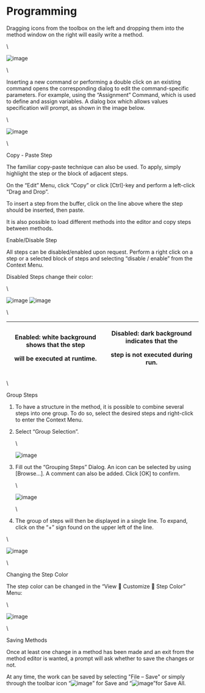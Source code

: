# Programming

Dragging icons from the toolbox on the left and dropping them into the method window on the right will easily write a method.

\


![image](../../.gitbook/assets/Image\_425.png)

\


Inserting a new command or performing a double click on an existing command opens the corresponding dialog to edit the command-specific parameters. For example, using the “Assignment” Command, which is used to define and assign variables. A dialog box which allows values specification will prompt, as shown in the image below.

\


![image](../../.gitbook/assets/Image\_426.jpg)

\


Copy - Paste Step

The familiar copy-paste technique can also be used. To apply, simply highlight the step or the block of adjacent steps.

On the “Edit” Menu, click “Copy” or click \[Ctrl]-key and perform a left-click “Drag and Drop”.

To insert a step from the buffer, click on the line above where the step should be inserted, then paste.

It is also possible to load different methods into the editor and copy steps between methods.

Enable/Disable Step

All steps can be disabled/enabled upon request. Perform a right click on a step or a selected block of steps and selecting “disable / enable” from the Context Menu.

Disabled Steps change their color:

\


![image](../../.gitbook/assets/Image\_427.jpg) ![image](../../.gitbook/assets/Image\_428.jpg)

\


| <p>Enabled: white background shows that the step</p><p>will be executed at runtime.</p> | <p>Disabled: dark background indicates that the</p><p>step is not executed during run.</p> |
| --------------------------------------------------------------------------------------- | ------------------------------------------------------------------------------------------ |

\


Group Steps

1. To have a structure in the method, it is possible to combine several steps into one group. To do so, select the desired steps and right-click to enter the Context Menu.
2.  Select “Group Selection”.

    \


    ![image](../../.gitbook/assets/Image\_429.png)
3.  Fill out the “Grouping Steps” Dialog. An icon can be selected by using \[Browse…]. A comment can also be added. Click \[OK] to confirm.

    \


    ![image](../../.gitbook/assets/Image\_430.jpg)

    \

4. The group of steps will then be displayed in a single line. To expand, click on the “+” sign found on the upper left of the line.

\


![image](../../.gitbook/assets/Image\_431.jpg)

\


Changing the Step Color

The step color can be changed in the “View  Customize  Step Color” Menu:

\


![image](../../.gitbook/assets/Image\_432.jpg)

\


Saving Methods

Once at least one change in a method has been made and an exit from the method editor is wanted, a prompt will ask whether to save the changes or not.

At any time, the work can be saved by selecting "File – Save" or simply through the toolbar icon “![image](../../.gitbook/assets/Image\_433.gif)” for Save and “![image](../../.gitbook/assets/Image\_434.gif)”for Save All.

